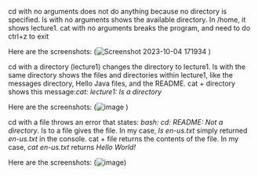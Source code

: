 cd with no arguments does not do anything because no directory is specified. 
ls with no arguments shows the available directory. In /home, it shows lecture1. 
cat with no arguments breaks the program, and need to do ctrl+z to exit

Here are the screenshots:
(![Screenshot 2023-10-04 171934](https://github.com/csmo1112/cse15l-lab-reports/assets/147008706/21745c2c-b900-4eac-a0c2-84430829daa4)
)

cd with a directory (lecture1) changes the directory to lecture1. ls with the same directory shows the files and directories within lecture1, like the messages directory, Hello Java files, and the README. cat + directory shows this message:*cat: lecture1: Is a directory* 

Here are the screenshots:
(![image](https://github.com/csmo1112/cse15l-lab-reports/assets/147008706/09557f91-865a-4453-a3c0-79f04e8fd3a7)
)

cd with a file throws an error that states: *bash: cd: README: Not a directory*. ls to a file gives the file. In my case, *ls en-us.txt* simply returned *en-us.txt* in the console. cat + file returns the contents of the file. In my case, *cat en-us.txt* returns *Hello World!*

Here are the screenshots:
(![image](https://github.com/csmo1112/cse15l-lab-reports/assets/147008706/a1f1b680-085f-4531-a0c2-747075916b6e))
